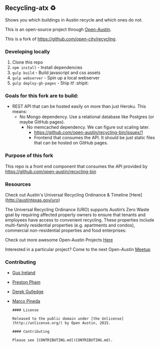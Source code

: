 ## Recycling-atx :recycle:

Shows you which buildings in Austin recycle and which ones do not.

This is an open-source project through [Open-Austin](http://www.open-austin.org/).

This is a fork of https://github.com/open-city/recycling.

### Developing locally

1. Clone this repo
2. `npm install` - Install dependencies
3. `gulp build` - Build javascript and css assets
4. `gulp webserver` - Spin up a local webserver
5. `gulp deploy-gh-pages` - Ship it! :shipit:

### Goals for this fork are to build:

- REST API that can be hosted easily on more than just Heroku. This means:
  - No Mongo dependency. Use a relational database like Postgres (or maybe GitHub pages).
    - No memcached dependency. We can figure out scaling later.
      - https://github.com/open-austin/recycling-bin/issues/1
      - Frontend that consumes the API. It should be just static files that can be hosted on GitHub pages.

### Purpose of this fork
This repo is a front end component that consumes the API provided by https://github.com/open-austin/recycling-bin

### Resources

Check out Austin's Universal Recycling Ordinance & Timeline [Here] (http://austintexas.gov/uro)


The Universal Recycling Ordinance (URO) supports Austin’s Zero Waste goal by requiring affected property owners to ensure that tenants and employees have access to convenient recycling. These properties include multi-family residential properties (e.g. apartments and condos), commercial non-residential properties and food enterprises:


Check out more awesome Open-Austin Projects [Here](https://github.com/open-austin)

Interested in a particular project? Come to the next Open-Austin [Meetup](http://www.meetup.com/Open-Government-Civic-Technology-Meetup-by-Open-Austin/)

### Contributing
* [Gus Ireland](http://github.com/gusIreland)
* [Preston Pham](http://github.com/prestonp)
* [Derek Gulledge](http://github.com/)
* [Marco Pineda](http://github.com/mapineda)



      #### License

      Released to the public domain under [the Unlicense](http://unlicense.org/) by Open Austin, 2015.

      #### Contributing

      Please see [CONTRIBUTING.md](CONTRIBUTING.md).
